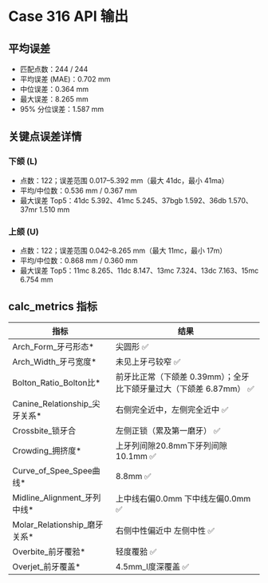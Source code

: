 # Case 316 API 输出

## 平均误差
- 匹配点数：244 / 244
- 平均误差 (MAE)：0.702 mm
- 中位误差：0.364 mm
- 最大误差：8.265 mm
- 95% 分位误差：1.587 mm

## 关键点误差详情
### 下颌 (L)
- 点数：122；误差范围 0.017–5.392 mm（最大 41dc，最小 41ma）
- 平均/中位数：0.536 mm / 0.367 mm
- 最大误差 Top5：41dc 5.392、41mc 5.245、37bgb 1.592、36db 1.570、37mr 1.510 mm

### 上颌 (U)
- 点数：122；误差范围 0.042–8.265 mm（最大 11mc，最小 17m）
- 平均/中位数：0.868 mm / 0.360 mm
- 最大误差 Top5：11mc 8.265、11dc 8.147、13mc 7.324、13dc 7.163、15mc 6.754 mm

## calc_metrics 指标

| 指标 | 结果 |
| --- | --- |
| Arch_Form_牙弓形态* | 尖圆形 ✅ |
| Arch_Width_牙弓宽度* | 未见上牙弓较窄 ✅ |
| Bolton_Ratio_Bolton比* | 前牙比正常（下颌差 0.39mm）；全牙比下颌牙量过大（下颌差 6.87mm） ✅ |
| Canine_Relationship_尖牙关系* | 右侧完全近中，左侧完全近中 ✅ |
| Crossbite_锁牙合 | 左侧正锁（累及第一磨牙） ✅ |
| Crowding_拥挤度* | 上牙列间隙20.8mm下牙列间隙10.1mm ✅ |
| Curve_of_Spee_Spee曲线* | 8.8mm ✅ |
| Midline_Alignment_牙列中线* | 上中线右偏0.0mm 下中线左偏0.0mm ✅ |
| Molar_Relationship_磨牙关系* | 右侧中性偏近中 左侧中性 ✅ |
| Overbite_前牙覆𬌗* | 轻度覆𬌗 ✅ |
| Overjet_前牙覆盖* | 4.5mm_Ⅰ度深覆盖 ✅ |
